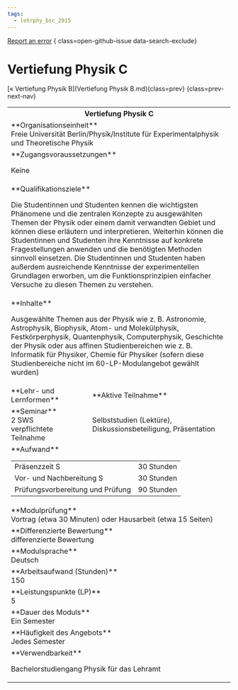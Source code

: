 ```yaml
---
tags:
  - lehrphy_bsc_2015
---
```

[Report an error](https://github.com/SGSSGene/FUB-SUP/issues/new?title=Error%20in%20%22Vertiefung%20Physik%20C%22&body=There%20seems%20to%20be%20an%20error%20in%20module%20%22Vertiefung%20Physik%20C%22%2E%0A%0A%3CDescribe%20here%20a%20slightly%20more%20detailed%20description%20of%20what%20is%20wrong%3E&labels=bug)
{ class=open-github-issue data-search-exclude}

# Vertiefung Physik C

[« Vertiefung Physik B](Vertiefung Physik B.md){class=prev}
{class=prev-next-nav}

<table markdown id="moduledesc">
<tr markdown class="moduledesc_head"><th colspan="2">Vertiefung Physik C </th></tr>
<tr markdown><td colspan="2">**Organisationseinheit**   <br>Freie Universität Berlin/Physik/Institute für Experimentalphysik und Theoretische Physik</td></tr>


<tr markdown><td colspan="2">**Zugangsvoraussetzungen** <br>

Keine


</td></tr>
<tr markdown><td colspan="2">**Qualifikationsziele**    <br>

Die Studentinnen und Studenten kennen die wichtigsten Phänomene und die
zentralen Konzepte zu ausgewählten Themen der Physik oder einem damit
verwandten Gebiet und können diese erläutern und interpretieren. Weiterhin
können die Studentinnen und Studenten ihre Kenntnisse auf konkrete
Fragestellungen anwenden und die benötigten Methoden sinnvoll einsetzen. Die
Studentinnen und Studenten haben außerdem ausreichende Kenntnisse der
experimentellen Grundlagen erworben, um die Funktionsprinzipien einfacher
Versuche zu diesen Themen zu verstehen.


</td></tr>
<tr markdown><td colspan="2">**Inhalte**                <br>

Ausgewählte Themen aus der Physik wie z. B. Astronomie, Astrophysik,
Biophysik, Atom- und Molekülphysik, Festkörperphysik, Quantenphysik,
Computerphysik, Geschichte der Physik oder aus affinen Studienbereichen wie
z. B. Informatik für Physiker, Chemie für Physiker (sofern diese
Studienbereiche nicht im 60-LP-Modulangebot gewählt wurden)


</td></tr>

<tr markdown><td>**Lehr- und Lernformen**</td><td>**Aktive Teilnahme**</td></tr>
<tr markdown><td> **Seminar** <br>2 SWS <br> verpflichtete Teilnahme</td><td>

Selbststudien (Lektüre), Diskussionsbeteiligung, Präsentation
</td></tr>
<tr markdown><td colspan="2">**Aufwand**                <br>
<table class="aufwand_table">
<tr><td>Präsenzzeit S</td><td>30 Stunden</td></tr>
<tr><td>Vor- und Nachbereitung S</td><td>30 Stunden</td></tr>
<tr><td>Prüfungsvorbereitung und Prüfung</td><td>90 Stunden</td></tr>
</table>

</td></tr>
<tr markdown><td colspan="2">**Modulprüfung**             <br>Vortrag (etwa 30 Minuten) oder Hausarbeit (etwa 15 Seiten)


</td></tr>
<tr markdown><td colspan="2">**Differenzierte Bewertung** <br>differenzierte Bewertung

</td></tr>
<tr markdown><td colspan="2">**Modulsprache**             <br>Deutsch</td></tr>
<tr markdown><td colspan="2">**Arbeitsaufwand (Stunden)** <br>150</td></tr>
<tr markdown><td colspan="2">**Leistungspunkte (LP)**     <br>5</td></tr>
<tr markdown><td colspan="2">**Dauer des Moduls**         <br>Ein Semester</td></tr>
<tr markdown><td colspan="2">**Häufigkeit des Angebots**  <br>Jedes Semester</td></tr>
<tr markdown><td colspan="2">**Verwendbarkeit**           <br>

Bachelorstudiengang Physik für das Lehramt


</td></tr>


</table>
